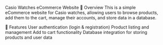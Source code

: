Casio Watches eCommerce Website
📌 Overview
This is a simple eCommerce website for Casio watches, allowing users to browse products, add them to the cart, manage their accounts, and store data in a database.

🚀 Features
User authentication (login & registration)
Product listing and management
Add to cart functionality
Database integration for storing products and user data

